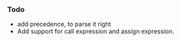 ### Todo 

- add precedence, to parse it right 
- Add support for call expression and assign expression. 
